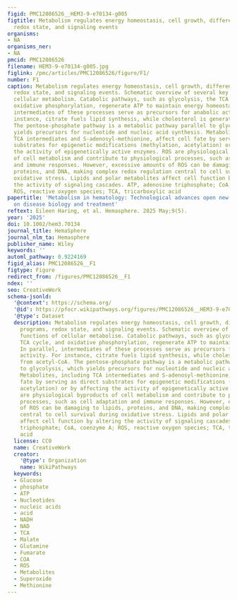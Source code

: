 ```yaml
---
figid: PMC12086526__HEM3-9-e70134-g005
figtitle: Metabolism regulates energy homeostasis, cell growth, differentiation programs,
  redox state, and signaling events
organisms:
- NA
organisms_ner:
- NA
pmcid: PMC12086526
filename: HEM3-9-e70134-g005.jpg
figlink: /pmc/articles/PMC12086526/figure/F1/
number: F1
caption: Metabolism regulates energy homeostasis, cell growth, differentiation programs,
  redox state, and signaling events. Schematic overview of several key functions of
  cellular metabolism. Catabolic pathways, such as glycolysis, the TCA cycle, and
  oxidative phosphorylation, regenerate ATP to maintain energy homeostasis. In parallel,
  intermediates of these processes serve as precursors for anabolic activity. For
  instance, citrate fuels lipid synthesis, while cholesterol is generated from acetyl‐CoA.
  The pentose‐phosphate pathway is a metabolic pathway parallel to glycolysis, which
  yields precursors for nucleotide and nucleic acid synthesis. Metabolites, including
  TCA intermediates and S‐adenosyl‐methionine, affect cell fate by serving as direct
  substrates for epigenetic modifications (methylation, acetylation) or by affecting
  the activity of epigenetically active enzymes. ROS are physiological byproducts
  of cell metabolism and contribute to physiological processes, such as cell adaptation
  and immune responses. However, excessive amounts of ROS can be damaging to lipids,
  proteins, and DNA, making complex redox regulation central to cell survival during
  oxidative stress. Lipids and polar metabolites affect cell function by altering
  the activity of signaling cascades. ATP, adenosine triphosphate; CoA, coenzyme A;
  ROS, reactive oxygen species; TCA, tricarboxylic acid
papertitle: 'Metabolism in hematology: Technological advances open new perspectives
  on disease biology and treatment'
reftext: Eileen Haring, et al. Hemasphere. 2025 May;9(5).
year: '2025'
doi: 10.1002/hem3.70134
journal_title: HemaSphere
journal_nlm_ta: Hemasphere
publisher_name: Wiley
keywords: ''
automl_pathway: 0.9224169
figid_alias: PMC12086526__F1
figtype: Figure
redirect_from: /figures/PMC12086526__F1
ndex: ''
seo: CreativeWork
schema-jsonld:
  '@context': https://schema.org/
  '@id': https://pfocr.wikipathways.org/figures/PMC12086526__HEM3-9-e70134-g005.html
  '@type': Dataset
  description: Metabolism regulates energy homeostasis, cell growth, differentiation
    programs, redox state, and signaling events. Schematic overview of several key
    functions of cellular metabolism. Catabolic pathways, such as glycolysis, the
    TCA cycle, and oxidative phosphorylation, regenerate ATP to maintain energy homeostasis.
    In parallel, intermediates of these processes serve as precursors for anabolic
    activity. For instance, citrate fuels lipid synthesis, while cholesterol is generated
    from acetyl‐CoA. The pentose‐phosphate pathway is a metabolic pathway parallel
    to glycolysis, which yields precursors for nucleotide and nucleic acid synthesis.
    Metabolites, including TCA intermediates and S‐adenosyl‐methionine, affect cell
    fate by serving as direct substrates for epigenetic modifications (methylation,
    acetylation) or by affecting the activity of epigenetically active enzymes. ROS
    are physiological byproducts of cell metabolism and contribute to physiological
    processes, such as cell adaptation and immune responses. However, excessive amounts
    of ROS can be damaging to lipids, proteins, and DNA, making complex redox regulation
    central to cell survival during oxidative stress. Lipids and polar metabolites
    affect cell function by altering the activity of signaling cascades. ATP, adenosine
    triphosphate; CoA, coenzyme A; ROS, reactive oxygen species; TCA, tricarboxylic
    acid
  license: CC0
  name: CreativeWork
  creator:
    '@type': Organization
    name: WikiPathways
  keywords:
  - Glucose
  - phosphate
  - ATP
  - Nucleotides
  - nucleic acids
  - acid
  - NADH
  - NAD
  - TCA
  - Malate
  - Glutamine
  - Fumarate
  - COA
  - ROS
  - Metabolites
  - Superoxide
  - Methionine
---
```

